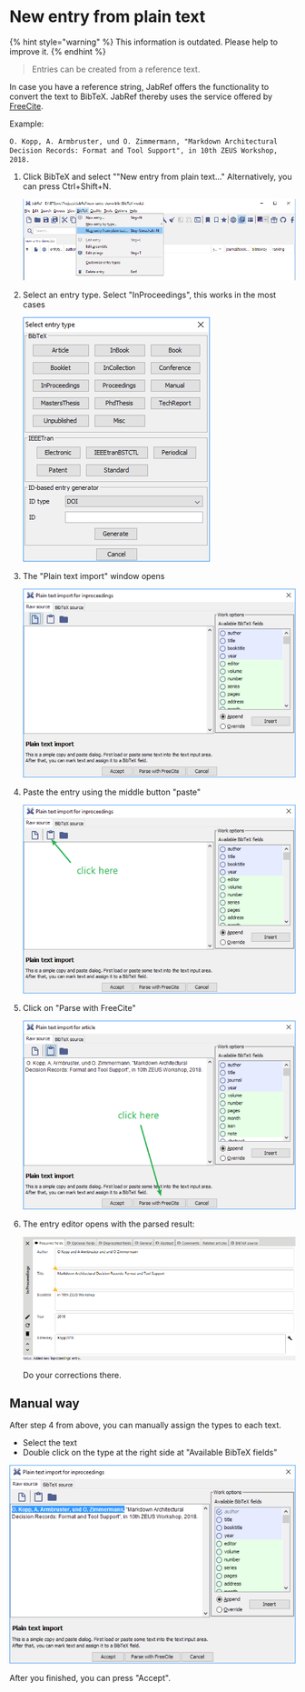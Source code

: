 # New entry from plain text

{% hint style="warning" %}
This information is outdated. Please help to improve it.
{% endhint %}

> Entries can be created from a reference text.

In case you have a reference string, JabRef offers the functionality to convert the text to BibTeX. JabRef thereby uses the service offered by [FreeCite](http://freecite.library.brown.edu/).

Example:

```text
O. Kopp, A. Armbruster, und O. Zimmermann, "Markdown Architectural Decision Records: Format and Tool Support", in 10th ZEUS Workshop, 2018.
```

1. Click BibTeX and select ""New entry from plain text..." Alternatively, you can press Ctrl+Shift+N.

   ![Select entry type](../../.gitbook/assets/step1.png)

2. Select an entry type. Select "InProceedings", this works in the most cases

   ![entry type selection](../../.gitbook/assets/step2.png)

3. The "Plain text import" window opens

   ![plain text import](../../.gitbook/assets/step3.png)

4. Paste the entry using the middle button "paste"

   ![paste](../../.gitbook/assets/step4.png)

5. Click on "Parse with FreeCite"

   ![paste](../../.gitbook/assets/step5.png)

6. The entry editor opens with the parsed result:

   ![parsed result](../../.gitbook/assets/step6.png)

   Do your corrections there.

## Manual way

After step 4 from above, you can manually assign the types to each text.

* Select the text
* Double click on the type at the right side at "Available BibTeX fields"

![manual](../../.gitbook/assets/manual.png)

After you finished, you can press "Accept".

